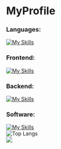 # MyProfile
### Languages:
[![My Skills](https://skillicons.dev/icons?i=html,css,js,ts)](https://skillicons.dev)
### Frontend:
[![My Skills](https://skillicons.dev/icons?i=react)](https://skillicons.dev)
### Backend:
[![My Skills](https://skillicons.dev/icons?i=nodejs,express,mongodb,postgresql,prisma)](https://skillicons.dev)
### Software:
[![My Skills](https://skillicons.dev/icons?i=git,github,vscode,postman)](https://skillicons.dev)<br>
![Top Langs](https://github-readme-stats.vercel.app/api/top-langs/?username=implObserver&layout=compact&theme=github_dark_dimmed)<br>
![](https://komarev.com/ghpvc/?username=implObserver)
<!--
**implObserver/implObserver** is a ✨ _special_ ✨ repository because its `README.md` (this file) appears on your GitHub profile.

Here are some ideas to get you started:

- 🔭 I’m currently working on ...
- 🌱 I’m currently learning ...
- 👯 I’m looking to collaborate on ...
- 🤔 I’m looking for help with ...
- 💬 Ask me about ...
- 📫 How to reach me: ...
- 😄 Pronouns: ...
- ⚡ Fun fact: ...
-->
